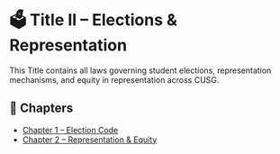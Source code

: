 # 🗳️ Title II – Elections & Representation

This Title contains all laws governing student elections, representation mechanisms, and equity in representation across CUSG.

## 📂 Chapters

- [Chapter 1 – Election Code](./Chapter_1/)
- [Chapter 2 – Representation & Equity](./Chapter_2/)
